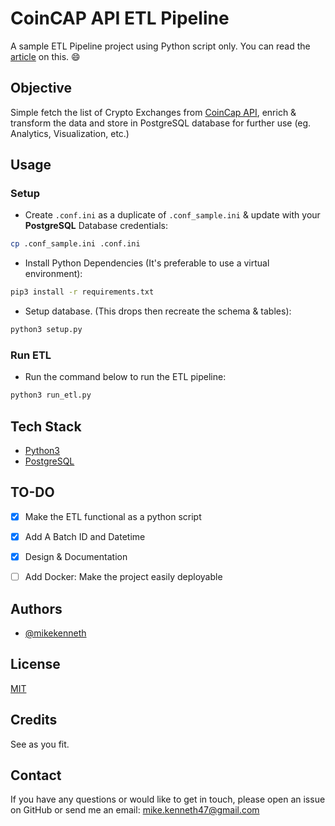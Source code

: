 
# CoinCAP API ETL Pipeline

A sample ETL Pipeline project using Python script only.
You can read the [article]() on this. :smile:

## Objective
Simple fetch the list of Crypto Exchanges from [CoinCap API](https://docs.coincap.io/#aff336c8-9d06-4654-bc15-a56cef06a69e), enrich & transform the data and store in PostgreSQL database for further use (eg. Analytics, Visualization, etc.)

## Usage
### Setup
- Create `.conf.ini` as a duplicate of `.conf_sample.ini` & update with your **PostgreSQL** Database credentials:
```bash
cp .conf_sample.ini .conf.ini
```

- Install Python Dependencies (It's preferable to use a virtual environment):
```bash
pip3 install -r requirements.txt
```

- Setup database. (This drops then recreate the schema & tables):
```bash
python3 setup.py
```
### Run ETL
- Run the command below to run the ETL pipeline:
```bash
python3 run_etl.py
```

## Tech Stack
- [Python3](https://www.python.org/)
- [PostgreSQL](https://www.postgresql.org/)


## TO-DO
- [x] Make the ETL functional as a python script
- [x] Add A Batch ID and Datetime
- [x] Design & Documentation
- [ ] Add Docker: Make the project easily deployable


## Authors
- [@mikekenneth](https://www.github.com/mikekenneth)


## License
[MIT](https://choosealicense.com/licenses/mit/)


## Credits
See as you fit.

## Contact
If you have any questions or would like to get in touch, please open an issue on GitHub or send me an email: <mike.kenneth47@gmail.com>